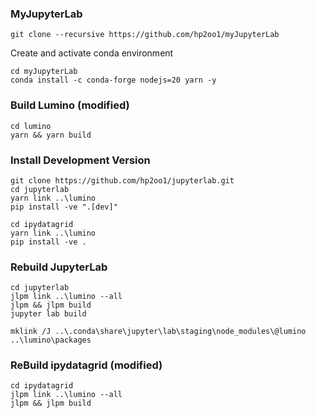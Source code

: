 ### MyJupyterLab
```
git clone --recursive https://github.com/hp2oo1/myJupyterLab
```

Create and activate conda environment

```
cd myJupyterLab
conda install -c conda-forge nodejs=20 yarn -y
```

### Build Lumino (modified)
```
cd lumino
yarn && yarn build
```

### Install Development Version
```
git clone https://github.com/hp2oo1/jupyterlab.git
cd jupyterlab
yarn link ..\lumino
pip install -ve ".[dev]"
```

```
cd ipydatagrid
yarn link ..\lumino
pip install -ve .
```

### Rebuild JupyterLab
```
cd jupyterlab
jlpm link ..\lumino --all
jlpm && jlpm build
jupyter lab build
```

```
mklink /J ..\.conda\share\jupyter\lab\staging\node_modules\@lumino ..\lumino\packages
```

### ReBuild ipydatagrid (modified)
```
cd ipydatagrid
jlpm link ..\lumino --all
jlpm && jlpm build
```
